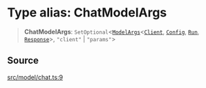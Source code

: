 # Type alias: ChatModelArgs

> **ChatModelArgs**: `SetOptional`\<[`ModelArgs`](../interfaces/ModelArgs.md)\<[`Client`](../namespaces/Model/namespaces/Chat/type-aliases/Client.md), [`Config`](../namespaces/Model/namespaces/Chat/interfaces/Config.md), [`Run`](../namespaces/Model/namespaces/Chat/interfaces/Run.md), [`Response`](../namespaces/Model/namespaces/Chat/interfaces/Response.md)\>, `"client"` \| `"params"`\>

## Source

[src/model/chat.ts:9](https://github.com/dexaai/llm-tools/blob/98f7fd5/src/model/chat.ts#L9)
